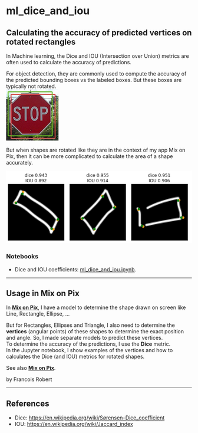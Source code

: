 # ml_dice_and_iou
## Calculating the **accuracy** of predicted vertices on **rotated** rectangles

In Machine learning, the Dice and IOU (Intersection over Union) metrics are often used to calculate the accuracy of predictions.

For object detection, they are commonly used to compute the accuracy of the predicted bounding boxes vs the labeled boxes. But these boxes are typically not rotated.  
![stop](images/stop.png)

But when shapes are rotated like they are in the context of my app Mix on Pix, then it can be more complicated to calculate the area of a shape accurately.

![Mix on Pix val images](images/mix_on_pix_val_3_im.png)

### Notebooks
- Dice and IOU coefficients: [ml_dice_and_iou.ipynb](ml_dice_and_iou.ipynb).

---
## Usage in Mix on Pix
In **[Mix on Pix](https://apps.apple.com/us/app/mix-on-pix-text-on-photos/id633281586)**, I have a model to determine the shape drawn on screen like Line, Rectangle, Ellipse, ... 

But for Rectangles, Ellipses and Triangle, I also need to determine the **vertices** (angular points) of these shapes to determine the exact position and angle. 
So, I made separate models to predict these vertices.   
To determine the accuracy of the predictions, I use the **Dice** metric.   
In the Jupyter notebook, I show examples of the vertices and how to calculates the Dice (and IOU) metrics for rotated shapes.

See also **[Mix on Pix](https://apps.apple.com/us/app/mix-on-pix-text-on-photos/id633281586)**.

 
by Francois Robert 

---
## References

- Dice: https://en.wikipedia.org/wiki/Sørensen–Dice_coefficient  
- IOU: https://en.wikipedia.org/wiki/Jaccard_index
